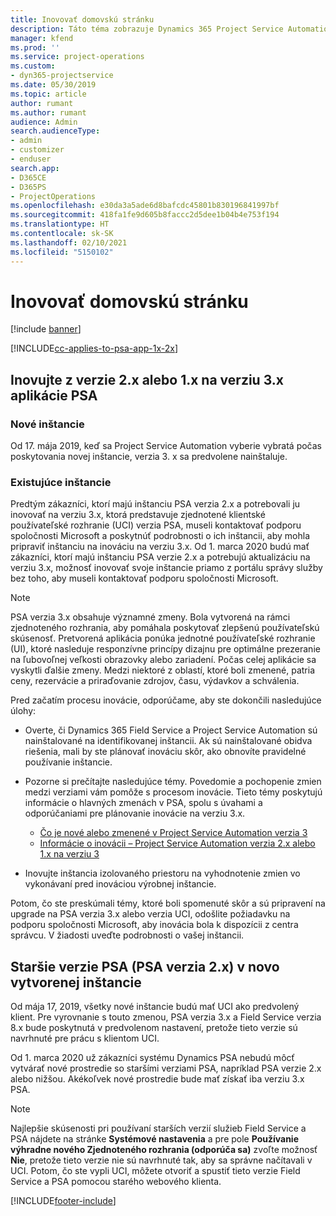 ```yaml
---
title: Inovovať domovskú stránku
description: Táto téma zobrazuje Dynamics 365 Project Service Automation, kde nájdete dôležité informácie o nových a zmenených funkciách a procese inovácie na najnovšiu verziu.
manager: kfend
ms.prod: ''
ms.service: project-operations
ms.custom:
- dyn365-projectservice
ms.date: 05/30/2019
ms.topic: article
author: rumant
ms.author: rumant
audience: Admin
search.audienceType:
- admin
- customizer
- enduser
search.app:
- D365CE
- D365PS
- ProjectOperations
ms.openlocfilehash: e30da3a5ade6d8bafcdc45801b830196841997bf
ms.sourcegitcommit: 418fa1fe9d605b8faccc2d5dee1b04b4e753f194
ms.translationtype: HT
ms.contentlocale: sk-SK
ms.lasthandoff: 02/10/2021
ms.locfileid: "5150102"
---
```

# <a name="upgrade-home-page"></a>Inovovať domovskú stránku

[!include [banner](../includes/psa-now-project-operations.md)]

[!INCLUDE[cc-applies-to-psa-app-1x-2x](../includes/cc-applies-to-psa-app-1x-2x.md)]

## <a name="upgrade-from-psa-version-2x-or-1x-to-version-3x"></a>Inovujte z verzie 2.x alebo 1.x na verziu 3.x aplikácie PSA

### <a name="new-instances"></a>Nové inštancie

Od 17. mája 2019, keď sa Project Service Automation vyberie vybratá počas poskytovania novej inštancie, verzia 3. x sa predvolene nainštaluje.

### <a name="existing-instances"></a>Existujúce inštancie

Predtým zákazníci, ktorí majú inštanciu PSA verzia 2.x a potrebovali ju inovovať na verziu 3.x, ktorá predstavuje zjednotené klientské používateľské rozhranie (UCI) verzia PSA, museli kontaktovať podporu spoločnosti Microsoft a poskytnúť podrobnosti o ich inštancii, aby mohla pripraviť inštanciu na inováciu na verziu 3.x. Od 1. marca 2020 budú mať zákazníci, ktorí majú inštanciu PSA verzie 2.x a potrebujú aktualizáciu na verziu 3.x, možnosť inovovať svoje inštancie priamo z portálu správy služby bez toho, aby museli kontaktovať podporu spoločnosti Microsoft.  

> [!NOTE]
> PSA verzia 3.x obsahuje významné zmeny. Bola vytvorená na rámci zjednoteného rozhrania, aby pomáhala poskytovať zlepšenú používateľskú skúsenosť. Pretvorená aplikácia ponúka jednotné používateľské rozhranie (UI), ktoré nasleduje responzívne princípy dizajnu pre optimálne prezeranie na ľubovoľnej veľkosti obrazovky alebo zariadení. Počas celej aplikácie sa vyskytli ďalšie zmeny. Medzi niektoré z oblastí, ktoré boli zmenené, patria ceny, rezervácie a priraďovanie zdrojov, času, výdavkov a schválenia.

Pred začatím procesu inovácie, odporúčame, aby ste dokončili nasledujúce úlohy:

- Overte, či Dynamics 365 Field Service a Project Service Automation sú nainštalované na identifikovanej inštancii. Ak sú nainštalované obidva riešenia, mali by ste plánovať inováciu skôr, ako obnovíte pravidelné používanie inštancie.
- Pozorne si prečítajte nasledujúce témy. Povedomie a pochopenie zmien medzi verziami vám pomôže s procesom inovácie. Tieto témy poskytujú informácie o hlavných zmenách v PSA, spolu s úvahami a odporúčaniami pre plánovanie inovácie na verziu 3.x.

    - [Čo je nové alebo zmenené v Project Service Automation verzia 3](whats-new-changed-v3.md)
    - [Informácie o inovácii – Project Service Automation verzia 2.x alebo 1.x na verziu 3](upgrade-v3.md)

- Inovujte inštancia izolovaného priestoru na vyhodnotenie zmien vo vykonávaní pred inováciou výrobnej inštancie.

Potom, čo ste preskúmali témy, ktoré boli spomenuté skôr a sú pripravení na upgrade na PSA verzia 3.x alebo verzia UCI, odošlite požiadavku na podporu spoločnosti Microsoft, aby inovácia bola k dispozícii z centra správcu. V žiadosti uveďte podrobnosti o vašej inštancii.

## <a name="older-versions-of-psa-psa-version-2x-in-a-newly-created-instance"></a>Staršie verzie PSA (PSA verzia 2.x) v novo vytvorenej inštancie

Od mája 17, 2019, všetky nové inštancie budú mať UCI ako predvolený klient. Pre vyrovnanie s touto zmenou, PSA verzia 3.x a Field Service verzia 8.x bude poskytnutá v predvolenom nastavení, pretože tieto verzie sú navrhnuté pre prácu s klientom UCI.

Od 1. marca 2020 už zákazníci systému Dynamics PSA nebudú môcť vytvárať nové prostredie so staršími verziami PSA, napríklad PSA verzie 2.x alebo nižšou. Akékoľvek nové prostredie bude mať získať iba verziu 3.x PSA.

> [!NOTE]
> Najlepšie skúsenosti pri používaní starších verzií služieb Field Service a PSA nájdete na stránke **Systémové nastavenia** a pre pole **Používanie výhradne nového Zjednoteného rozhrania (odporúča sa)** zvoľte možnosť **Nie**, pretože tieto verzie nie sú navrhnuté tak, aby sa správne načítavali v UCI. Potom, čo ste vypli UCI, môžete otvoriť a spustiť tieto verzie Field Service a PSA pomocou starého webového klienta. 


[!INCLUDE[footer-include](../includes/footer-banner.md)]